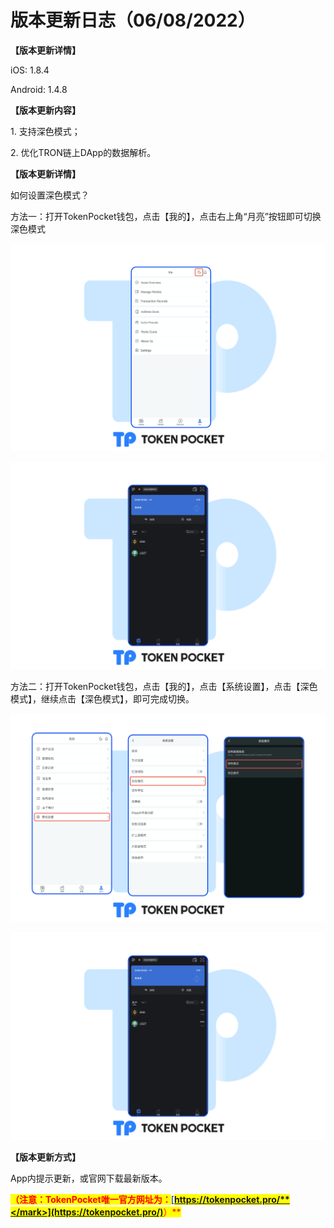# 版本更新日志（06/08/2022）

**【版本更新详情】**

iOS: 1.8.4

Android: 1.4.8

&#x20;

**【版本更新内容】**

1\. 支持深色模式；

2\. 优化TRON链上DApp的数据解析。



**【版本更新详情】**

如何设置深色模式？

方法一：打开TokenPocket钱包，点击【我的】，点击右上角“月亮”按钮即可切换深色模式

![](../../.gitbook/assets/暗黑en2.png)

![](../../.gitbook/assets/暗黑cn3.png)

方法二：打开TokenPocket钱包，点击【我的】，点击【系统设置】，点击【深色模式】，继续点击【深色模式】，即可完成切换。

![](../../.gitbook/assets/暗黑cn1.png)

![](../../.gitbook/assets/暗黑cn3.png)

**【版本更新方式】**&#x20;

App内提示更新，或官网下载最新版本。

<mark style="color:red;">**（注意：TokenPocket唯一官方网址为：**</mark>[<mark style="color:red;">**https://tokenpocket.pro/**</mark>](https://tokenpocket.pro/)<mark style="color:red;">**）**</mark>
